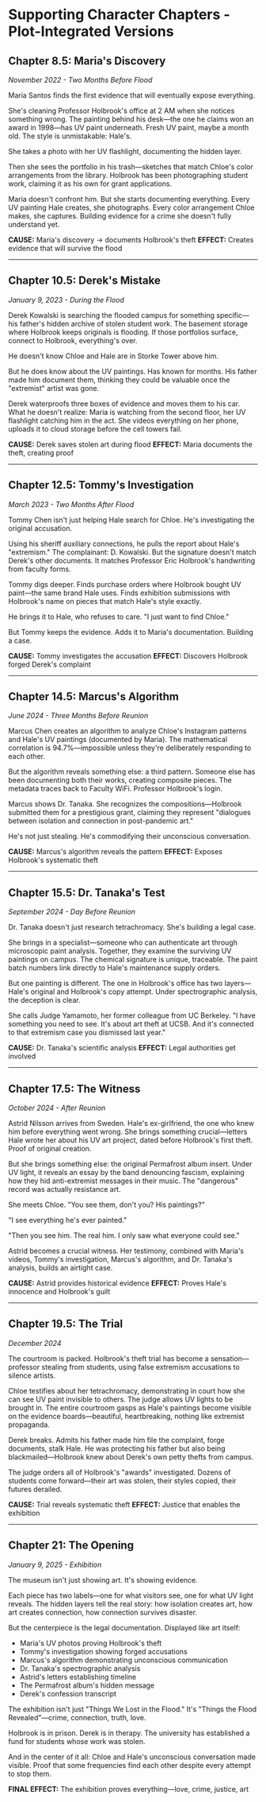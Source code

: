 # Supporting Character Chapters - Plot-Integrated Versions

## Chapter 8.5: Maria's Discovery
*November 2022 - Two Months Before Flood*

Maria Santos finds the first evidence that will eventually expose everything.

She's cleaning Professor Holbrook's office at 2 AM when she notices something wrong. The painting behind his desk—the one he claims won an award in 1998—has UV paint underneath. Fresh UV paint, maybe a month old. The style is unmistakable: Hale's.

She takes a photo with her UV flashlight, documenting the hidden layer.

Then she sees the portfolio in his trash—sketches that match Chloe's color arrangements from the library. Holbrook has been photographing student work, claiming it as his own for grant applications.

Maria doesn't confront him. But she starts documenting everything. Every UV painting Hale creates, she photographs. Every color arrangement Chloe makes, she captures. Building evidence for a crime she doesn't fully understand yet.

**CAUSE:** Maria's discovery → documents Holbrook's theft
**EFFECT:** Creates evidence that will survive the flood

---

## Chapter 10.5: Derek's Mistake
*January 9, 2023 - During the Flood*

Derek Kowalski is searching the flooded campus for something specific—his father's hidden archive of stolen student work. The basement storage where Holbrook keeps originals is flooding. If those portfolios surface, connect to Holbrook, everything's over.

He doesn't know Chloe and Hale are in Storke Tower above him.

But he does know about the UV paintings. Has known for months. His father made him document them, thinking they could be valuable once the "extremist" artist was gone.

Derek waterproofs three boxes of evidence and moves them to his car. What he doesn't realize: Maria is watching from the second floor, her UV flashlight catching him in the act. She videos everything on her phone, uploads it to cloud storage before the cell towers fail.

**CAUSE:** Derek saves stolen art during flood
**EFFECT:** Maria documents the theft, creating proof

---

## Chapter 12.5: Tommy's Investigation
*March 2023 - Two Months After Flood*

Tommy Chen isn't just helping Hale search for Chloe. He's investigating the original accusation.

Using his sheriff auxiliary connections, he pulls the report about Hale's "extremism." The complainant: D. Kowalski. But the signature doesn't match Derek's other documents. It matches Professor Eric Holbrook's handwriting from faculty forms.

Tommy digs deeper. Finds purchase orders where Holbrook bought UV paint—the same brand Hale uses. Finds exhibition submissions with Holbrook's name on pieces that match Hale's style exactly.

He brings it to Hale, who refuses to care. "I just want to find Chloe."

But Tommy keeps the evidence. Adds it to Maria's documentation. Building a case.

**CAUSE:** Tommy investigates the accusation
**EFFECT:** Discovers Holbrook forged Derek's complaint

---

## Chapter 14.5: Marcus's Algorithm
*June 2024 - Three Months Before Reunion*

Marcus Chen creates an algorithm to analyze Chloe's Instagram patterns and Hale's UV paintings (documented by Maria). The mathematical correlation is 94.7%—impossible unless they're deliberately responding to each other.

But the algorithm reveals something else: a third pattern. Someone else has been documenting both their works, creating composite pieces. The metadata traces back to Faculty WiFi. Professor Holbrook's login.

Marcus shows Dr. Tanaka. She recognizes the compositions—Holbrook submitted them for a prestigious grant, claiming they represent "dialogues between isolation and connection in post-pandemic art."

He's not just stealing. He's commodifying their unconscious conversation.

**CAUSE:** Marcus's algorithm reveals the pattern
**EFFECT:** Exposes Holbrook's systematic theft

---

## Chapter 15.5: Dr. Tanaka's Test
*September 2024 - Day Before Reunion*

Dr. Tanaka doesn't just research tetrachromacy. She's building a legal case.

She brings in a specialist—someone who can authenticate art through microscopic paint analysis. Together, they examine the surviving UV paintings on campus. The chemical signature is unique, traceable. The paint batch numbers link directly to Hale's maintenance supply orders.

But one painting is different. The one in Holbrook's office has two layers—Hale's original and Holbrook's copy attempt. Under spectrographic analysis, the deception is clear.

She calls Judge Yamamoto, her former colleague from UC Berkeley. "I have something you need to see. It's about art theft at UCSB. And it's connected to that extremism case you dismissed last year."

**CAUSE:** Dr. Tanaka's scientific analysis
**EFFECT:** Legal authorities get involved

---

## Chapter 17.5: The Witness
*October 2024 - After Reunion*

Astrid Nilsson arrives from Sweden. Hale's ex-girlfriend, the one who knew him before everything went wrong. She brings something crucial—letters Hale wrote her about his UV art project, dated before Holbrook's first theft. Proof of original creation.

But she brings something else: the original Permafrost album insert. Under UV light, it reveals an essay by the band denouncing fascism, explaining how they hid anti-extremist messages in their music. The "dangerous" record was actually resistance art.

She meets Chloe. "You see them, don't you? His paintings?"

"I see everything he's ever painted."

"Then you see him. The real him. I only saw what everyone could see."

Astrid becomes a crucial witness. Her testimony, combined with Maria's videos, Tommy's investigation, Marcus's algorithm, and Dr. Tanaka's analysis, builds an airtight case.

**CAUSE:** Astrid provides historical evidence
**EFFECT:** Proves Hale's innocence and Holbrook's guilt

---

## Chapter 19.5: The Trial
*December 2024*

The courtroom is packed. Holbrook's theft trial has become a sensation—professor stealing from students, using false extremism accusations to silence artists.

Chloe testifies about her tetrachromacy, demonstrating in court how she can see UV paint invisible to others. The judge allows UV lights to be brought in. The entire courtroom gasps as Hale's paintings become visible on the evidence boards—beautiful, heartbreaking, nothing like extremist propaganda.

Derek breaks. Admits his father made him file the complaint, forge documents, stalk Hale. He was protecting his father but also being blackmailed—Holbrook knew about Derek's own petty thefts from campus.

The judge orders all of Holbrook's "awards" investigated. Dozens of students come forward—their art was stolen, their styles copied, their futures derailed.

**CAUSE:** Trial reveals systematic theft
**EFFECT:** Justice that enables the exhibition

---

## Chapter 21: The Opening
*January 9, 2025 - Exhibition*

The museum isn't just showing art. It's showing evidence.

Each piece has two labels—one for what visitors see, one for what UV light reveals. The hidden layers tell the real story: how isolation creates art, how art creates connection, how connection survives disaster.

But the centerpiece is the legal documentation. Displayed like art itself: 
- Maria's UV photos proving Holbrook's theft
- Tommy's investigation showing forged accusations
- Marcus's algorithm demonstrating unconscious communication
- Dr. Tanaka's spectrographic analysis
- Astrid's letters establishing timeline
- The Permafrost album's hidden message
- Derek's confession transcript

The exhibition isn't just "Things We Lost in the Flood." It's "Things the Flood Revealed"—crime, connection, truth, love.

Holbrook is in prison. Derek is in therapy. The university has established a fund for students whose work was stolen.

And in the center of it all: Chloe and Hale's unconscious conversation made visible. Proof that some frequencies find each other despite every attempt to stop them.

**FINAL EFFECT:** The exhibition proves everything—love, crime, justice, art